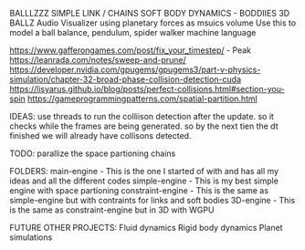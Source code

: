 BALLLZZZ
SIMPLE
LINK / CHAINS
SOFT BODY DYNAMICS - BODDIIES
3D BALLZ
Audio Visualizer using planetary forces as msuics volume
Use this to model a ball balance, pendulum, spider walker machine language


https://www.gafferongames.com/post/fix_your_timestep/ - Peak
https://leanrada.com/notes/sweep-and-prune/
https://developer.nvidia.com/gpugems/gpugems3/part-v-physics-simulation/chapter-32-broad-phase-collision-detection-cuda
https://lisyarus.github.io/blog/posts/perfect-collisions.html#section-you-spin
https://gameprogrammingpatterns.com/spatial-partition.html

IDEAS:
use threads to run the colliison detection after the update. so it checks while the frames are being generated. so by the next tien the dt finished we will already have collisons detected.

TODO:
parallize the space partioning
chains

FOLDERS:
main-engine - This is the one I started of with and has all my ideas and all the different codes
simple-engine - This is my best simple engine with space partioning
constraint-engine - This is the same as simple-engine but with contraints for links and soft bodies
3D-engine - This is the same as constraint-engine but in 3D with WGPU

FUTURE OTHER PROJECTS:
Fluid dynamics
Rigid body dynamics
Planet simulations
